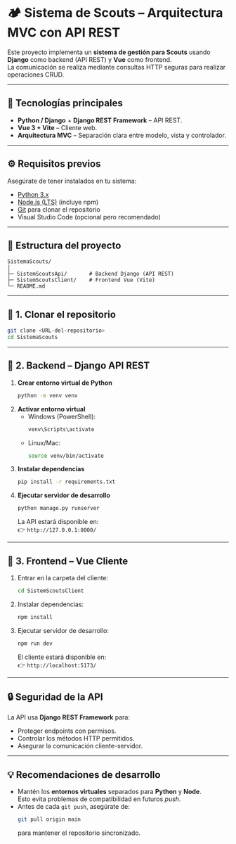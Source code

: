 # 🏕️ Sistema de Scouts – Arquitectura MVC con API REST

Este proyecto implementa un **sistema de gestión para Scouts** usando  
**Django** como backend (API REST) y **Vue** como frontend.  
La comunicación se realiza mediante consultas HTTP seguras para realizar operaciones CRUD.

---

## 🚀 Tecnologías principales
- **Python / Django** + **Django REST Framework** – API REST.
- **Vue 3 + Vite** – Cliente web.
- **Arquitectura MVC** – Separación clara entre modelo, vista y controlador.

---

## ⚙️ Requisitos previos
Asegúrate de tener instalados en tu sistema:
- [Python 3.x](https://www.python.org/downloads/)
- [Node.js (LTS)](https://nodejs.org/) (incluye npm)
- [Git](https://git-scm.com/) para clonar el repositorio
- Visual Studio Code (opcional pero recomendado)

---

## 📂 Estructura del proyecto
```
SistemaScouts/
│
├─ SistemScoutsApi/       # Backend Django (API REST)
├─ SistemScoutsClient/    # Frontend Vue (Vite)
└─ README.md
```

---

## 🔹 1. Clonar el repositorio
```bash
git clone <URL-del-repositorio>
cd SistemaScouts
```

---

## 🔹 2. Backend – Django API REST

1. **Crear entorno virtual de Python**
   ```bash
   python -m venv venv
   ```
2. **Activar entorno virtual**
   - Windows (PowerShell):
     ```bash
     venv\Scripts\activate
     ```
   - Linux/Mac:
     ```bash
     source venv/bin/activate
     ```
3. **Instalar dependencias**
   ```bash
   pip install -r requirements.txt
   ```
4. **Ejecutar servidor de desarrollo**
   ```bash
   python manage.py runserver
   ```
   La API estará disponible en:  
   👉 `http://127.0.0.1:8000/`

---

## 🔹 3. Frontend – Vue Cliente

1. Entrar en la carpeta del cliente:
   ```bash
   cd SistemScoutsClient
   ```
2. Instalar dependencias:
   ```bash
   npm install
   ```
3. Ejecutar servidor de desarrollo:
   ```bash
   npm run dev
   ```
   El cliente estará disponible en:  
   👉 `http://localhost:5173/`

---

## 🔒 Seguridad de la API
La API usa **Django REST Framework** para:
- Proteger endpoints con permisos.
- Controlar los métodos HTTP permitidos.
- Asegurar la comunicación cliente-servidor.

---

## 💡 Recomendaciones de desarrollo
- Mantén los **entornos virtuales** separados para **Python** y **Node**.  
  Esto evita problemas de compatibilidad en futuros *push*.
- Antes de cada `git push`, asegúrate de:
  ```bash
  git pull origin main
  ```
  para mantener el repositorio sincronizado.
